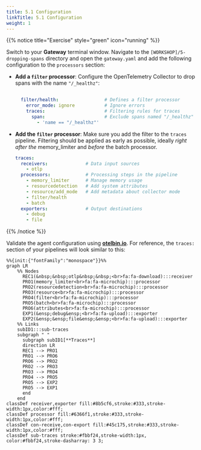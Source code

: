 ```yaml
---
title: 5.1 Configuration
linkTitle: 5.1 Configuration
weight: 1
---
```


{{% notice title="Exercise" style="green" icon="running" %}}

Switch to your **Gateway** terminal window. Navigate to the `[WORKSHOP]/5-dropping-spans` directory and open the `gateway.yaml` and add the following configuration to the `processors` section:

- **Add a `filter` processor**: Configure the OpenTelemetry Collector to drop spans with the name `"/_healthz"`:

  ```yaml
    
    filter/health:                 # Defines a filter processor
      error_mode: ignore           # Ignore errors
      traces:                      # Filtering rules for traces
        span:                      # Exclude spans named "/_healthz"  
          - 'name == "/_healthz"'
  ```

- **Add the `filter` processor**: Make sure you add the filter to the `traces` pipeline. Filtering should be applied as early as possible, ideally *right after the* memory_limiter and *before* the batch processor.

  ```yaml
  traces:
    receivers:              # Data input sources
      - otlp
    processors:             # Processing steps in the pipeline
      - memory_limiter      # Manage memory usage
      - resourcedetection   # Add system attributes
      - resource/add_mode   # Add metadata about collector mode
      - filter/health
      - batch
    exporters:              # Output destinations
      - debug
      - file
  ```

{{% /notice %}}

Validate the agent configuration using **[otelbin.io](https://www.otelbin.io/)**. For reference, the `traces:` section of your pipelines will look similar to this:

```mermaid
%%{init:{"fontFamily":"monospace"}}%%
graph LR
    %% Nodes
      REC1(&nbsp;&nbsp;otlp&nbsp;&nbsp;<br>fa:fa-download):::receiver
      PRO1(memory_limiter<br>fa:fa-microchip):::processor
      PRO2(resourcedetection<br>fa:fa-microchip):::processor
      PRO3(resource<br>fa:fa-microchip):::processor
      PRO4(filter<br>fa:fa-microchip):::processor
      PRO5(batch<br>fa:fa-microchip):::processor
      PRO6(attributes<br>fa:fa-microchip):::processor
      EXP1(&ensp;debug&ensp;<br>fa:fa-upload):::exporter
      EXP2(&ensp;&ensp;file&ensp;&ensp;<br>fa:fa-upload):::exporter
    %% Links
    subID1:::sub-traces
    subgraph " "
      subgraph subID1[**Traces**]
      direction LR
      REC1 --> PRO1
      PRO1 --> PRO6
      PRO6 --> PRO2
      PRO2 --> PRO3
      PRO3 --> PRO4
      PRO4 --> PRO5
      PRO5 --> EXP2
      PRO5 --> EXP1
      end
    end
classDef receiver,exporter fill:#8b5cf6,stroke:#333,stroke-width:1px,color:#fff;
classDef processor fill:#6366f1,stroke:#333,stroke-width:1px,color:#fff;
classDef con-receive,con-export fill:#45c175,stroke:#333,stroke-width:1px,color:#fff;
classDef sub-traces stroke:#fbbf24,stroke-width:1px, color:#fbbf24,stroke-dasharray: 3 3;
```
